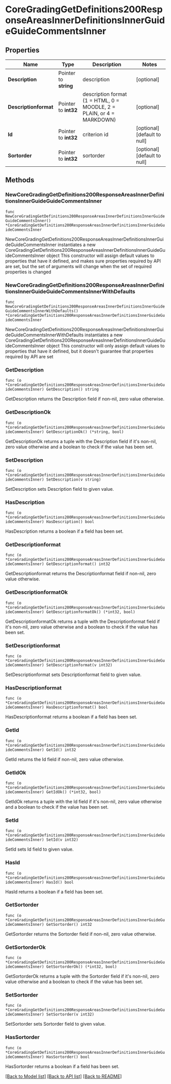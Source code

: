 # CoreGradingGetDefinitions200ResponseAreasInnerDefinitionsInnerGuideGuideCommentsInner

## Properties

Name | Type | Description | Notes
------------ | ------------- | ------------- | -------------
**Description** | Pointer to **string** | description | [optional] 
**Descriptionformat** | Pointer to **int32** | description format (1 &#x3D; HTML, 0 &#x3D; MOODLE, 2 &#x3D; PLAIN, or 4 &#x3D; MARKDOWN) | [optional] 
**Id** | Pointer to **int32** | criterion id | [optional] [default to null]
**Sortorder** | Pointer to **int32** | sortorder | [optional] [default to null]

## Methods

### NewCoreGradingGetDefinitions200ResponseAreasInnerDefinitionsInnerGuideGuideCommentsInner

`func NewCoreGradingGetDefinitions200ResponseAreasInnerDefinitionsInnerGuideGuideCommentsInner() *CoreGradingGetDefinitions200ResponseAreasInnerDefinitionsInnerGuideGuideCommentsInner`

NewCoreGradingGetDefinitions200ResponseAreasInnerDefinitionsInnerGuideGuideCommentsInner instantiates a new CoreGradingGetDefinitions200ResponseAreasInnerDefinitionsInnerGuideGuideCommentsInner object
This constructor will assign default values to properties that have it defined,
and makes sure properties required by API are set, but the set of arguments
will change when the set of required properties is changed

### NewCoreGradingGetDefinitions200ResponseAreasInnerDefinitionsInnerGuideGuideCommentsInnerWithDefaults

`func NewCoreGradingGetDefinitions200ResponseAreasInnerDefinitionsInnerGuideGuideCommentsInnerWithDefaults() *CoreGradingGetDefinitions200ResponseAreasInnerDefinitionsInnerGuideGuideCommentsInner`

NewCoreGradingGetDefinitions200ResponseAreasInnerDefinitionsInnerGuideGuideCommentsInnerWithDefaults instantiates a new CoreGradingGetDefinitions200ResponseAreasInnerDefinitionsInnerGuideGuideCommentsInner object
This constructor will only assign default values to properties that have it defined,
but it doesn't guarantee that properties required by API are set

### GetDescription

`func (o *CoreGradingGetDefinitions200ResponseAreasInnerDefinitionsInnerGuideGuideCommentsInner) GetDescription() string`

GetDescription returns the Description field if non-nil, zero value otherwise.

### GetDescriptionOk

`func (o *CoreGradingGetDefinitions200ResponseAreasInnerDefinitionsInnerGuideGuideCommentsInner) GetDescriptionOk() (*string, bool)`

GetDescriptionOk returns a tuple with the Description field if it's non-nil, zero value otherwise
and a boolean to check if the value has been set.

### SetDescription

`func (o *CoreGradingGetDefinitions200ResponseAreasInnerDefinitionsInnerGuideGuideCommentsInner) SetDescription(v string)`

SetDescription sets Description field to given value.

### HasDescription

`func (o *CoreGradingGetDefinitions200ResponseAreasInnerDefinitionsInnerGuideGuideCommentsInner) HasDescription() bool`

HasDescription returns a boolean if a field has been set.

### GetDescriptionformat

`func (o *CoreGradingGetDefinitions200ResponseAreasInnerDefinitionsInnerGuideGuideCommentsInner) GetDescriptionformat() int32`

GetDescriptionformat returns the Descriptionformat field if non-nil, zero value otherwise.

### GetDescriptionformatOk

`func (o *CoreGradingGetDefinitions200ResponseAreasInnerDefinitionsInnerGuideGuideCommentsInner) GetDescriptionformatOk() (*int32, bool)`

GetDescriptionformatOk returns a tuple with the Descriptionformat field if it's non-nil, zero value otherwise
and a boolean to check if the value has been set.

### SetDescriptionformat

`func (o *CoreGradingGetDefinitions200ResponseAreasInnerDefinitionsInnerGuideGuideCommentsInner) SetDescriptionformat(v int32)`

SetDescriptionformat sets Descriptionformat field to given value.

### HasDescriptionformat

`func (o *CoreGradingGetDefinitions200ResponseAreasInnerDefinitionsInnerGuideGuideCommentsInner) HasDescriptionformat() bool`

HasDescriptionformat returns a boolean if a field has been set.

### GetId

`func (o *CoreGradingGetDefinitions200ResponseAreasInnerDefinitionsInnerGuideGuideCommentsInner) GetId() int32`

GetId returns the Id field if non-nil, zero value otherwise.

### GetIdOk

`func (o *CoreGradingGetDefinitions200ResponseAreasInnerDefinitionsInnerGuideGuideCommentsInner) GetIdOk() (*int32, bool)`

GetIdOk returns a tuple with the Id field if it's non-nil, zero value otherwise
and a boolean to check if the value has been set.

### SetId

`func (o *CoreGradingGetDefinitions200ResponseAreasInnerDefinitionsInnerGuideGuideCommentsInner) SetId(v int32)`

SetId sets Id field to given value.

### HasId

`func (o *CoreGradingGetDefinitions200ResponseAreasInnerDefinitionsInnerGuideGuideCommentsInner) HasId() bool`

HasId returns a boolean if a field has been set.

### GetSortorder

`func (o *CoreGradingGetDefinitions200ResponseAreasInnerDefinitionsInnerGuideGuideCommentsInner) GetSortorder() int32`

GetSortorder returns the Sortorder field if non-nil, zero value otherwise.

### GetSortorderOk

`func (o *CoreGradingGetDefinitions200ResponseAreasInnerDefinitionsInnerGuideGuideCommentsInner) GetSortorderOk() (*int32, bool)`

GetSortorderOk returns a tuple with the Sortorder field if it's non-nil, zero value otherwise
and a boolean to check if the value has been set.

### SetSortorder

`func (o *CoreGradingGetDefinitions200ResponseAreasInnerDefinitionsInnerGuideGuideCommentsInner) SetSortorder(v int32)`

SetSortorder sets Sortorder field to given value.

### HasSortorder

`func (o *CoreGradingGetDefinitions200ResponseAreasInnerDefinitionsInnerGuideGuideCommentsInner) HasSortorder() bool`

HasSortorder returns a boolean if a field has been set.


[[Back to Model list]](../README.md#documentation-for-models) [[Back to API list]](../README.md#documentation-for-api-endpoints) [[Back to README]](../README.md)


